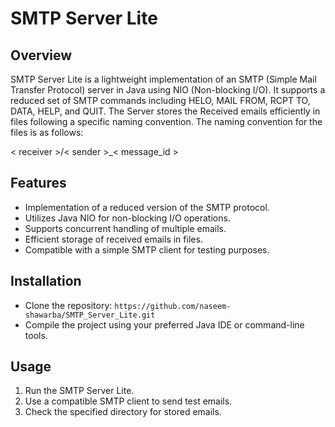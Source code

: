 # SMTP Server Lite

## Overview
SMTP Server Lite is a lightweight implementation of an SMTP (Simple Mail Transfer Protocol) server in Java using NIO (Non-blocking I/O). It supports a reduced set of SMTP commands including HELO, MAIL FROM, RCPT TO, DATA, HELP, and QUIT. The Server stores the Received emails efficiently in files following a specific naming convention. The naming convention for the files is as follows: 

< receiver >/< sender >_< message_id >




## Features
- Implementation of a reduced version of the SMTP protocol.
- Utilizes Java NIO for non-blocking I/O operations.
- Supports concurrent handling of multiple emails.
- Efficient storage of received emails in files.
- Compatible with a simple SMTP client for testing purposes.

## Installation
- Clone the repository: `https://github.com/naseem-shawarba/SMTP_Server_Lite.git`
- Compile the project using your preferred Java IDE or command-line tools.

## Usage
1. Run the SMTP Server Lite.
2. Use a compatible SMTP client to send test emails.
3. Check the specified directory for stored emails.
